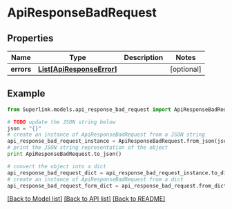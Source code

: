 # ApiResponseBadRequest


## Properties
Name | Type | Description | Notes
------------ | ------------- | ------------- | -------------
**errors** | [**List[ApiResponseError]**](ApiResponseError.md) |  | [optional] 

## Example

```python
from Superlink.models.api_response_bad_request import ApiResponseBadRequest

# TODO update the JSON string below
json = "{}"
# create an instance of ApiResponseBadRequest from a JSON string
api_response_bad_request_instance = ApiResponseBadRequest.from_json(json)
# print the JSON string representation of the object
print ApiResponseBadRequest.to_json()

# convert the object into a dict
api_response_bad_request_dict = api_response_bad_request_instance.to_dict()
# create an instance of ApiResponseBadRequest from a dict
api_response_bad_request_form_dict = api_response_bad_request.from_dict(api_response_bad_request_dict)
```
[[Back to Model list]](../README.md#documentation-for-models) [[Back to API list]](../README.md#documentation-for-api-endpoints) [[Back to README]](../README.md)



